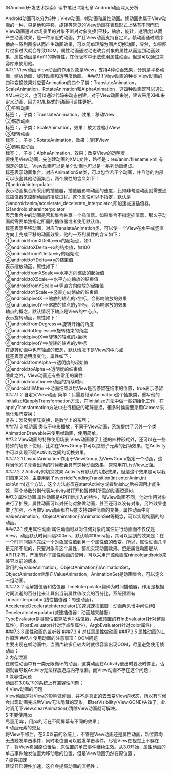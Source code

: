 #《Android开发艺术探索》读书笔记
#第七章 Android动画深入分析
	
Android动画可以分为3种：View动画，帧动画和属性动画。帧动画也属于View动画的一种，只是他和平移，旋转等常见的View动画在表现形式上略有不同而已View动画通过对场景里的对象不断对对象变换(平移，缩放，旋转，透明度)从而产生动画效果，是一种渐近式动画，并且View动画支持自定义。帧动画通过顺序播放一系列图像从而产生动画效果，可以简单理解为图片切换动画，显然，如果图片过多过大就会导致OOM。属性动画通过动态改变对象的属性从而达到动画效果，属性动画是Api11的新特性，在低版本中无法使用属性动画，但是可以通过兼容库来使用他。<br>
##7.1 View动画
View动画的作用对象是View，支持4种动画效果，分别是平移动画，缩放动画，旋转动画和透明度动画。
###7.1.1 View动画的种类
View动画的四种变换效果对应着Animation的四个子类：TranslateAnimation，ScaleAnimation，RotateAnimation和AlphaAnimation，这四种动画既可以通过XML来定义，也可以通过代码来动态创建，对于View动画来说，建议采用XML来定义动画，因为XML格式的动画可读性更好。<br>
①平移动画<br>
标签：<translate>，子类：TranslateAnimation，效果：移动View<br>
②缩放动画<br>
标签：<scale>，子类：ScaleAnimation，效果：放大或缩小View<br>
③旋转动画<br>
标签：<rotate>，子类：RotateAnimation，效果：旋转View<br>
④透明度动画<br>
标签：<alpha>，子类：AlphaAnimation，效果：改变View的透明度<br>
要使用View动画，先创建动画的XML文件，路径是：res/anim/filename.xml,有固定的语法，View动画可以是单个动画也可以是一系列动画组成。<br>
<set>标签表示动画集合，对应AnimationSet类，可以包含若干个动画，并且他的内部可以嵌套其他动画集合，两个属性的含义如下：<br>
(1)android:interpolator<br>
表示动画集合所采用的插值器，插值器影响动画的速度，比如非匀速动画就需要通过插值器来控制动画的播放过程。这个属性可以不指定，默认是@android:anim/accelerate_decelerate_interpolator,即加速减速插值器。<br>
(2)android:shareInterpolator<br>
表示集合中的动画是否和集合共享一个插值器。如果集合不指定插值器，那么子动画就需要单独指定所需的插值器或者使用默认值。<br>
<translate>标签表示平移动画，对应TranslateAnimation类，可以使一个View在水平或竖直方向上完成平移的动画效果，他的一系列属性的含义如下：<br>
①android:fromXDelta==>x的起始点，如0<br>
②android:toXDelta==>x的结束值，如100<br>
③android:fromYDelta==>y的起始点<br>
④android:toYDelta==>y的结束值<br>
<scale>表示缩放动画，属性如下：<br>
①android:fromXScale==>水平方向缩放的起始值<br>
②android:toXScale==>水平方向缩放的结束值<br>
③android:fromYScale==>竖直方向缩放的起始值<br>
④android:toYScale==>竖直方向缩放的结束值<br>
⑤android:pivotX==>缩放的轴点的x坐标，会影响缩放的效果<br>
⑥android:pivotY==>缩放的轴点的y坐标，会影响缩放的效果<br>
轴点的概念，默认情况下轴点是View的中心点。<br>
<rotate>表示旋转动画，属性如下：<br>
①android:fromDegress==>旋转开始的角度<br>
②android:toDegress==>旋转结束的角度<br>
③android:pivotX==>旋转的轴点的x坐标<br>
④android:pivotY==>旋转的轴点的y坐标<br>
在旋转动画中也有轴点的概念，默认情况下是View的中心点<br>
<alpha>标签表示透明度变化，属性如下：<br>
①android:fromAlpha==>透明度的起始值<br>
②android:toAlpha==>透明度的结束值<br>
除此之外，View动画还有些常用的属性：<br>
①android:duration==>动画的持续时间<br>
②android:fillAfter==>动画结束以后View是否停留在结束的位置，true表示停留<br>
###7.1.2 自定义View动画
简单：只需要继承Animation这个抽象类，重写他的initialize和applyTransformation方法，在initialize方法中做一些初始化工作，在applyTransformation方法中进行相应的矩阵变换，很多时候需要采用Camera来简化矩阵变换；<br>
复杂：涉及到矩阵变换，是数学上的东西；<br>
###7.1.3 帧动画
类似于电影播放，不同于View动画，系统提供了另外一个类AnimationDrawable来使用帧动画，使用简单。<br>
##7.2 View动画的特殊使用场景
View动画除了上述的四种形式外，还可以在一些特殊的场景下使用，比如在ViewGroup中可以控制子元素的出场效果，在Activity中可以实现不同Activity之间的切换效果。<br>
###7.2.1 LayoutAnimation
作用于ViewGroup,为ViewGroup指定一个动画，这样当他的子元素出场的时候都会具有这种动画效果，常常用在ListView上面。<br>
###7.2.2 Activity的切换效果
Activity有默认的切换效果，但是这个效果是可以我们自定义的，主要用到了overridePendingTransition(int enterAnim,int exitAnim)这个方法，这个方法必须在startActivity或者finish之后被调用才能生效，两个参数分别代表Activity被打开和暂停时所需的动画资源id。<br>
##7.3 属性动画
属性动画是API11新加入的特性，和View动画不同，他对作用对象进行了扩展，属性动画可以对任何对象做动画，甚至还可以没有对象。另外效果也做了加强，不再像View动画那样只能支持四种简单的变换。属性动画中有ValueAnimation，ObjectAnimation和AnimationSet等概念，可以实现绚丽的的动画。<br>
###7.3.1 使用属性动画
属性动画可以对任何对象的属性进行动画而不仅仅是View，动画默认时间间隔300ms，默认帧率10ms/帧，其可以达到的效果是：在一个时间间隔内完成一个对象属性值到另一个属性值的改变。所以，属性动画几乎是无所不能的，只要对象有这个属性，都能实现动画效果。但是属性动画是从API11才有，严重制约了属性动画的使用，可以采用开源动画库nineoldandroids来兼容以前的版本。<br>
常用的有ValueAnimation，ObjectAnimation和AnimationSet，ObjectAnimation继承自ValueAnimation，AnimationSet是动画集合，可以定义一组动画。<br>
###7.3.2 理解插值器和估值器
TimeInterpolator翻译为时间插值器，作用是根据时间流逝的百分比来计算出当前属性值改变的百分比，系统预置有LinearInterpolator(线性插值器：匀速动画)，AccelerateDecelerateInterpolator(加速减速插值器：动画两头慢中间快)和DecelerateInterpolator(减速插值器：动画越来越慢)<br>
TypeEvaluator是类型估值算法也叫估值器，系统预置的有IntEvaluator(针对整型属性)，FloatEvaluator(针对浮点型属性)，ArgbEvaluator(针对color属性)；<br>
###7.3.3 属性动画的监听器
###7.3.4 对任意属性做动画
###7.3.5 属性动画的工作原理
##7.4 使用动画的注意事项
1 OOM问题<br>
主要出现在帧动画中，当图片较多且较大时就很容易出现OOM，尽量避免使用帧动画；<br>
2 内存泄漏<br>
在属性动画中有一类无限循环的动画，这类动画在Activity退出时要及时停止，否则就会导致Activity无法释放造成内存泄漏，而View动画不存在这个问题；<br>
3 兼容性问题<br>
动画在3.0以下的系统上有兼容性问题；<br>
4 View动画的问题<br>
View动画是对View的影响做动画，并不是真正的去改变View的状态，所以有时候会出现动画完成后View无法隐藏的现象，即setVisibility(View.GONE)失效了，此时调用下view.clearAnimation()清除View动画就可解决。<br>
5 不要使用px<br>
尽量用dp，用px的话在不同屏幕有不同的效果；<br>
6 动画元素的交互<br>
将View平移后，在3.0以前的系统上，不管是View动画还是属性动画，新位置均无法触发单击事件，同时老位置可以触发单击事件。尽管View在视觉上不存在了，将View移回原位置后，原位置的单击事件继续生效。从3.0开始，属性动画的单击事件触发位置为移动后的位置，但是View动画仍然在原位置；<br>
7 硬件加速<br>
建议开启硬件加速，这样会提高动画的流畅性；<br>